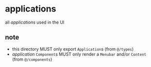 # applications

all _applications_ used in the UI

## note

- this directory MUST only export `Application`s (from `@/types`)
- _application_ `Component`s MUST only render a `Menubar` and/or `Content` (from `@/components`)
